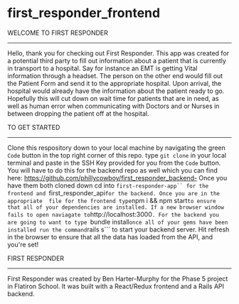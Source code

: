 # first_responder_frontend

WELCOME TO FIRST RESPONDER 
__________________________________________________

Hello, thank you for checking out First Responder. This app was created for a potential third party to fill out information about a patient that is currently in transport
to a hospital. Say for instance an EMT is getting Vital information through a headset. The person on the other end would fill out the Patient Form and send it to the 
appropriate hospital. Upon arrival, the hospital would already have the information about the patient ready to go. Hopefully this will cut down on wait time for patients
that are in need, as well as human error when communicating with Doctors and or Nurses in between dropping the patient off at the hospital. 

TO GET STARTED 
__________________________________________________

Clone this respository down to your local machine by navigating the green ```Code``` button in the top right corner of this repo. type ```git clone``` in your local terminal
and paste in the SSH Key provided for you from the ```Code``` button. You will have to do this for the backend repo as well which you can find here: https://github.com/phillycowboy/first_responder_backend-
Once you have them both cloned down cd into ```first-responder-app`` for the frontend and ```first_responder_api``` for the backend. Once you are in the appropriate 
file for the frontend type ```npm i && npm start``` to ensure that all of your dependencies are installed. If a new browser window fails to open naviagate to ```http://localhost:3000```.
For the backend you are going to want to type ```bundle install``` once all of your gems have been installed run the command ```rails s``` to start your backend server.
Hit refresh in the browser to ensure that all the data has loaded from the API, and you're set! 

FIRST RESPONDER 
__________________________________________________

First Responder was created by Ben Harter-Murphy for the Phase 5 project in Flatiron School. It was built with a React/Redux frontend and a Rails API backend. 
